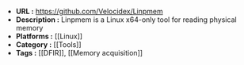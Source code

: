 - **URL :** https://github.com/Velocidex/Linpmem
- **Description :** Linpmem is a Linux x64-only tool for reading physical memory
- **Platforms :** [[Linux]]
- **Category :** [[Tools]]
- **Tags :** [[DFIR]], [[Memory acquisition]]